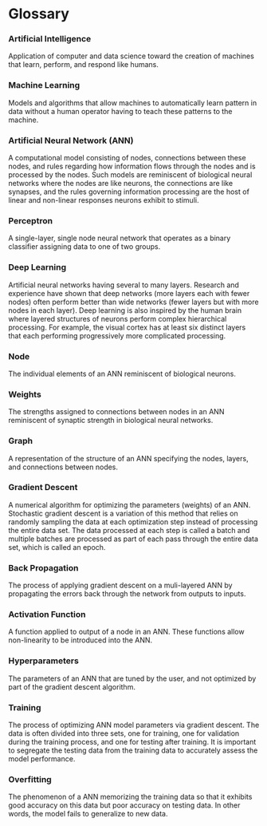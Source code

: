 # Glossary
### Artificial Intelligence
Application of computer and data science toward the creation of machines that learn, perform, and respond like humans. 

### Machine Learning
Models and algorithms that allow machines to automatically learn pattern in data without a human operator having to teach these patterns to the machine.

### Artificial Neural Network (ANN)
A computational model consisting of nodes, connections between these nodes, and rules regarding how information flows through the nodes and is processed by the nodes. Such models are reminiscent of biological neural networks where the nodes are like neurons, the connections are like synapses, and the rules governing information processing are the host of linear and non-linear responses neurons exhibit to stimuli. 

### Perceptron 
A single-layer, single node neural network that operates as a binary classifier assigning data to one of two groups.

### Deep Learning
Artificial neural networks having several to many layers. Research and experience have shown that deep networks (more layers each with fewer nodes) often perform better than wide networks (fewer layers but with more nodes in each layer). Deep learning is also inspired by the human brain where layered structures of neurons perform complex hierarchical processing. For example, the visual cortex has at least six distinct layers that each performing progressively more complicated processing.

### Node
The individual elements of an ANN reminiscent of biological neurons.

### Weights
The strengths assigned to connections between nodes in an ANN reminiscent of synaptic strength in biological neural networks.

### Graph
A representation of the structure of an ANN specifying the nodes, layers, and connections between nodes. 

### Gradient Descent
A numerical algorithm for optimizing the parameters (weights) of an ANN. Stochastic gradient descent is a variation of this method that relies on randomly sampling the data at each optimization step instead of processing the entire data set. The data processed at each step is called a batch and multiple batches are processed as part of each pass through the entire data set, which is called an epoch. 

### Back Propagation
The process of applying gradient descent on a muli-layered ANN by propagating the errors back through the network from outputs to inputs. 

### Activation Function
A function applied to output of a node in an ANN. These functions allow non-linearity to be introduced into the ANN. 

### Hyperparameters
The parameters of an ANN that are tuned by the user, and not optimized by part of the gradient descent algorithm. 

### Training
The process of optimizing ANN model parameters via gradient descent. The data is often divided into three sets, one for training, one for validation during the training process, and one for testing after training. It is important to segregate the testing data from the training data to accurately assess the model performance.

### Overfitting
The phenomenon of a ANN memorizing the training data so that it exhibits good accuracy on this data but poor accuracy on testing data. In other words, the model fails to generalize to new data.

